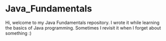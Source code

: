 # Java_Fundamentals
Hi, welcome to my Java Fundamentals repository. I wrote it while learning the basics of Java programming. Sometimes I revisit it when I forget about something :)
